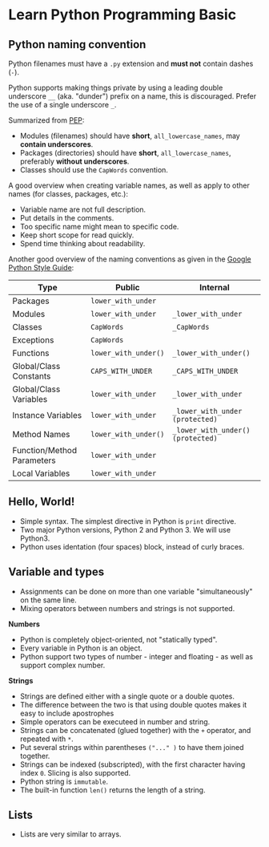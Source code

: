 # Learn Python Programming Basic

## Python naming convention

Python filenames must have a `.py` extension and **must not** contain dashes (`-`).

Python supports making things private by using a leading double underscore `__` (aka. "dunder") prefix on a name, this is discouraged. Prefer the use of a single underscore `_`. 

Summarized from [PEP](https://www.python.org/dev/peps/pep-0008/#naming-conventions):

- Modules (filenames) should have **short**, `all_lowercase_names`, may **contain underscores**.
- Packages (directories) should have **short**, `all_lowercase_names`, preferably **without underscores**.
- Classes should use the `CapWords` convention.

A good overview when creating variable names, as well as apply to other names (for classes, packages, etc.):

- Variable name are not full description.
- Put details in the comments.
- Too specific name might mean to specific code.
- Keep short scope for read quickly.
- Spend time thinking about readability.

Another good overview of the naming conventions as given in the [Google Python Style Guide](http://google.github.io/styleguide/pyguide.html#3164-guidelines-derived-from-guidos-recommendations):


Type    | Public    | Internal  |
--------|-----------|-----------|
| Packages  | `lower_with_under`    |   |
| Modules   | `lower_with_under`    | `_lower_with_under` |
| Classes   | `CapWords`    | `_CapWords`   |
| Exceptions    | `CapWords`  |   |
| Functions    | `lower_with_under()`   | `_lower_with_under()` |
| Global/Class Constants    | `CAPS_WITH_UNDER`    | `_CAPS_WITH_UNDER` |
| Global/Class Variables    | `lower_with_under`    | `_lower_with_under`   |
| Instance Variables    | `lower_with_under`    | `_lower_with_under (protected)`   |
| Method Names    | `lower_with_under()`    | `_lower_with_under() (protected)` |
| Function/Method Parameters    | `lower_with_under`    |   |
| Local Variables    | `lower_with_under`    |  |

## Hello, World!
- Simple syntax. The simplest directive in Python is `print` directive.
- Two major Python versions, Python 2 and Python 3. We will use Python3.
- Python uses identation (four spaces) block, instead of curly braces.

## Variable and types

- Assignments can be done on more than one variable "simultaneously" on the same line.
- Mixing operators between numbers and strings is not supported.

**Numbers**

- Python is completely object-oriented, not "statically typed".
- Every variable in Python is an object.
- Python support two types of number - integer and floating - as well as support complex number.

**Strings**

- Strings are defined either with a single quote or a double quotes.
- The difference between the two is that using double quotes makes it easy to include apostrophes
- Simple operators can be executeed in number and string.
- Strings can be concatenated (glued together) with the `+` operator, and repeated with `*`.
- Put several strings within parentheses `("..." )` to have them joined together.
- Strings can be indexed (subscripted), with the first character having index `0`. Slicing is also supported.
- Python string is `immutable`.
- The built-in function `len()` returns the length of a string.

## Lists

- Lists are very similar to arrays.